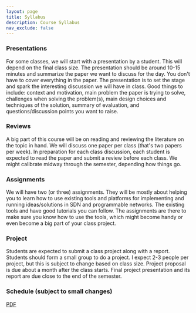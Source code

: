 ```yaml
---
layout: page
title: Syllabus
description: Course Syllabus
nav_exclude: false
---
```


### Presentations
For some classes, we will start with a presentation by a student. 
This will depend on the final class size.
The
presentation should be around 10-15 minutes and summarize the paper we want to
discuss for the day. You don't have to cover everything in the paper. The
presentation is to set the stage and spark the interesting discussion we will
have in class. Good things to include: context and motivation, main problem the
paper is trying to solve, challenges when solving the problem(s), main design
choices and techniques of the solution, summary of evaluation, and
questions/discussion points you want to raise.

### Reviews
A big part of this course will be on reading and reviewing the literature on
the topic in hand. We will discuss one paper per class (that's two papers per
week). In preparation for each class discussion, each student is expected to
read the paper and submit a review before each class. We might calibrate
midway through the semester, depending how things go. 

### Assignments
We will have two (or three) assignments. They will be mostly about helping you
to learn how to use existing tools and platforms for implementing and running
ideas/solutions in SDN and programmable networks. The existing tools and have
good tutorials you can follow.  The assignments are there to make sure you know
how to use the tools, which might become handy or even become a big part of
your class project.

### Project
Students are expected to submit a class project along with a report.  Students
should form a small group to do a project. I expect 2-3 people per project, but
this is subject to change based on class size.  Project proposal is due about a
month after the class starts. Final project presentation and its report are due
close to the end of the semester.

### Schedule (subject to small changes)
[PDF](../CS6501sdn_schedule.pdf)
